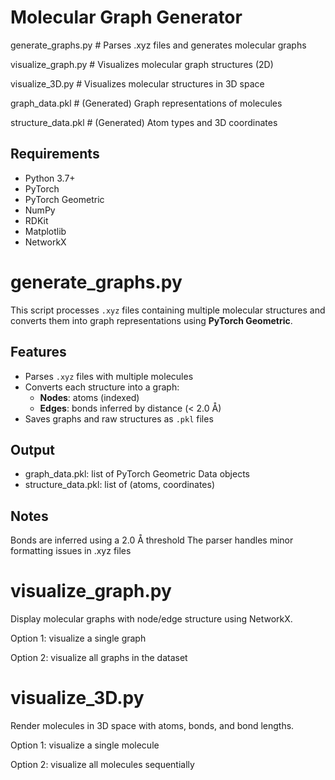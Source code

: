 # Molecular Graph Generator

generate_graphs.py # Parses .xyz files and generates molecular graphs

visualize_graph.py # Visualizes molecular graph structures (2D)

visualize_3D.py # Visualizes molecular structures in 3D space

graph_data.pkl # (Generated) Graph representations of molecules

structure_data.pkl # (Generated) Atom types and 3D coordinates

## Requirements

- Python 3.7+
- PyTorch
- PyTorch Geometric
- NumPy
- RDKit
- Matplotlib
- NetworkX


# generate_graphs.py 
This script processes `.xyz` files containing multiple molecular structures and converts them into graph representations using **PyTorch Geometric**.

## Features

- Parses `.xyz` files with multiple molecules
- Converts each structure into a graph:
  - **Nodes**: atoms (indexed)
  - **Edges**: bonds inferred by distance (< 2.0 Å)
- Saves graphs and raw structures as `.pkl` files

## Output
- graph_data.pkl: list of PyTorch Geometric Data objects
- structure_data.pkl: list of (atoms, coordinates)

## Notes
Bonds are inferred using a 2.0 Å threshold
The parser handles minor formatting issues in .xyz files

# visualize_graph.py
Display molecular graphs with node/edge structure using NetworkX.

Option 1: visualize a single graph

Option 2: visualize all graphs in the dataset


# visualize_3D.py
Render molecules in 3D space with atoms, bonds, and bond lengths.

Option 1: visualize a single molecule

Option 2: visualize all molecules sequentially
